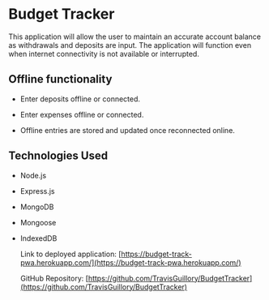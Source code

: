 # Budget Tracker

  

This application will allow the user to maintain an accurate account balance as withdrawals and deposits are input. The application will function even when internet connectivity is not available or interrupted.

  

## Offline functionality

* Enter deposits offline or connected.

* Enter expenses offline or connected.

* Offline entries are stored and updated once reconnected online.

  

## Technologies Used

* Node.js 
* Express.js 
* MongoDB
* Mongoose
* IndexedDB


   Link to deployed application: [https://budget-track-pwa.herokuapp.com/](https://budget-track-pwa.herokuapp.com/)
   
   GitHub Repository: [https://github.com/TravisGuillory/BudgetTracker](https://github.com/TravisGuillory/BudgetTracker)